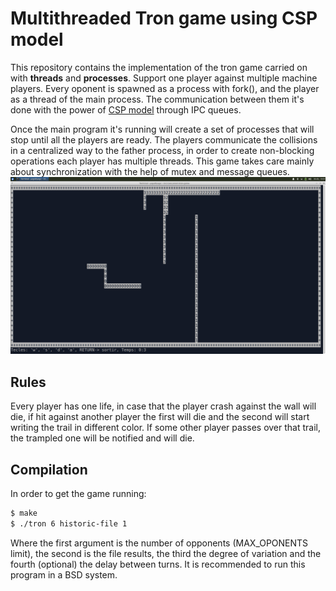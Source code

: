 # Multithreaded Tron game using CSP model 
This repository contains the implementation of the tron game carried on with **threads** and **processes**. Support one player against  multiple machine players.  Every oponent is spawned as a process with fork(), and the player as a thread of the main process. The communication between them it's done with the power of [CSP model](https://www.cs.cmu.edu/~crary/819-f09/Hoare78.pdf) through IPC queues. 

Once the main program it's running will create a set of processes that will stop until all the players are ready. The players communicate the collisions in a centralized way to the father process, in order to create non-blocking operations each player has multiple threads. This game takes care mainly about synchronization with the help of mutex and message queues. 
![alt text](img/tron-example.png "Logo Title Text 1")

## Rules 
Every player has one life, in case that the player crash against the wall will die, if hit against another player the first will die and the second will start writing the trail in different color. If some other player passes over that trail, the trampled one will be notified and will die. 

## Compilation 
In order to get the game running:
```bash
$ make 
$ ./tron 6 historic-file 1  
```
Where the first argument is the number of opponents (MAX_OPONENTS limit),  the second is the file results, the third the degree of variation and the fourth (optional) the delay between turns. It is recommended to run this program in a BSD system. 

